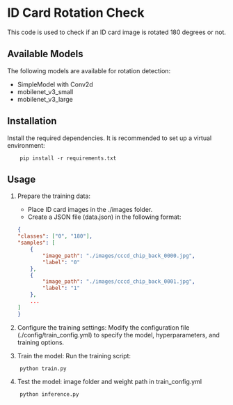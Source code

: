 # ID Card Rotation Check

This code is used to check if an ID card image is rotated 180 degrees or not.

## Available Models

The following models are available for rotation detection:

- SimpleModel with Conv2d
- mobilenet_v3_small
- mobilenet_v3_large

## Installation
Install the required dependencies. It is recommended to set up a virtual environment:
```shell
    pip install -r requirements.txt
```

## Usage
1. Prepare the training data:
    - Place ID card images in the ./images folder.
    - Create a JSON file (data.json) in the following format:

    ```json
    {
    "classes": ["0", "180"],
    "samples": [
        {
            "image_path": "./images/cccd_chip_back_0000.jpg",
            "label": "0"
        },
        {
            "image_path": "./images/cccd_chip_back_0001.jpg",
            "label": "1"
        },
        ...
    ]
    }
    ```

2. Configure the training settings: Modify the configuration file (./config/train_config.yml) to specify the model, hyperparameters, and training options.


3. Train the model: Run the training script:
```shell
    python train.py
```


4. Test the model: image folder and weight path in train_config.yml
```shell
    python inference.py
```
    
